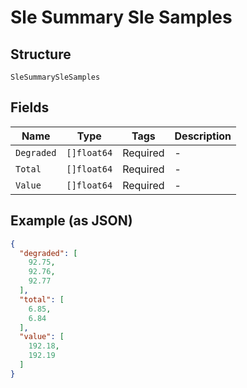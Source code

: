 
# Sle Summary Sle Samples

## Structure

`SleSummarySleSamples`

## Fields

| Name | Type | Tags | Description |
|  --- | --- | --- | --- |
| `Degraded` | `[]float64` | Required | - |
| `Total` | `[]float64` | Required | - |
| `Value` | `[]float64` | Required | - |

## Example (as JSON)

```json
{
  "degraded": [
    92.75,
    92.76,
    92.77
  ],
  "total": [
    6.85,
    6.84
  ],
  "value": [
    192.18,
    192.19
  ]
}
```


